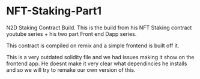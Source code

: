 # NFT-Staking-Part1
N2D Staking Contract Build. This is the build from his NFT Staking contract youtube series + his two part Front end Dapp series.

This contract is compiled on remix and a simple frontend is built off it.

This is a very outdated solidity file and we had issues making it show on the frontend app. He doesnt make it very clear what dependincies he installs and so we will try to remake our own version of this.
